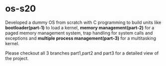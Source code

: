 # os-s20

Developed a dummy OS from scratch with C programming to build units like **bootloader(part-1)** to load a kernel, **memory
management(part-2)** for a paged memory management system, trap handling for system calls and exceptions and **multiple
process management(part-3)** for a multitasking kernel.

Please checkout all 3 branches part1,part2 and part3 for a detailed view of the project.

